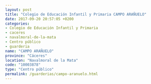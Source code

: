 ```yaml
---
layout: post
title: "Colegio de Educación Infantil y Primaria CAMPO ARAÑUELO"
date: 2017-09-20 20:57:05 +0200
categories:
- Colegio de Educación Infantil y Primaria
- caceres
- navalmoral-de-la-mata
- Centro público
- guarderia
name: "CAMPO ARAÑUELO"
province: "Cáceres"
location: "Navalmoral de la Mata"
code: "10003878"
type: "Centro público"
permalink: /guarderias/campo-aranuelo.html
---
```

